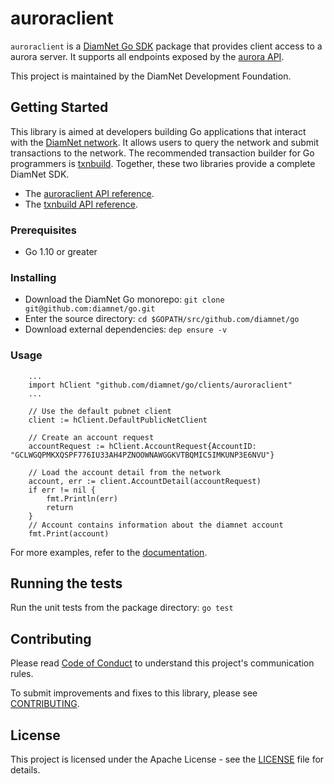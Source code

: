 # auroraclient


`auroraclient` is a [DiamNet Go SDK](https://www.diamnet.org/developers/reference/) package that provides client access to a aurora server. It supports all endpoints exposed by the [aurora API](https://www.diamnet.org/developers/aurora/reference/index.html).

This project is maintained by the DiamNet Development Foundation.

## Getting Started
This library is aimed at developers building Go applications that interact with the [DiamNet network](https://www.diamnet.org/). It allows users to query the network and submit transactions to the network. The recommended transaction builder for Go programmers is [txnbuild](https://github.com/diamnet/go/tree/master/txnbuild). Together, these two libraries provide a complete DiamNet SDK.

* The [auroraclient API reference](https://godoc.org/github.com/diamnet/go/clients/auroraclient).
* The [txnbuild API reference](https://godoc.org/github.com/diamnet/go/txnbuild).

### Prerequisites
* Go 1.10 or greater

### Installing
* Download the DiamNet Go monorepo: `git clone git@github.com:diamnet/go.git`
* Enter the source directory: `cd $GOPATH/src/github.com/diamnet/go`
* Download external dependencies: `dep ensure -v`

### Usage

``` golang
    ...
    import hClient "github.com/diamnet/go/clients/auroraclient"
    ...

    // Use the default pubnet client
    client := hClient.DefaultPublicNetClient

    // Create an account request
    accountRequest := hClient.AccountRequest{AccountID: "GCLWGQPMKXQSPF776IU33AH4PZNOOWNAWGGKVTBQMIC5IMKUNP3E6NVU"}

    // Load the account detail from the network
    account, err := client.AccountDetail(accountRequest)
    if err != nil {
        fmt.Println(err)
        return
    }
    // Account contains information about the diamnet account
    fmt.Print(account)
```
For more examples, refer to the [documentation](https://godoc.org/github.com/diamnet/go/clients/auroraclient).

## Running the tests
Run the unit tests from the package directory: `go test`

## Contributing
Please read [Code of Conduct](https://github.com/diamnet/.github/blob/master/CODE_OF_CONDUCT.md) to understand this project's communication rules.

To submit improvements and fixes to this library, please see [CONTRIBUTING](../CONTRIBUTING.md).

## License
This project is licensed under the Apache License - see the [LICENSE](../../LICENSE-APACHE.txt) file for details.
